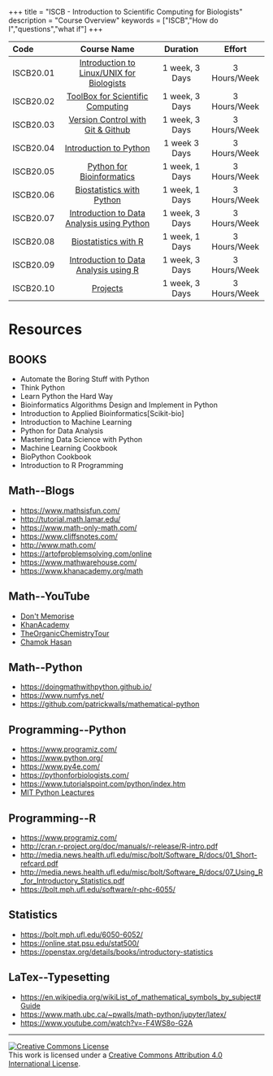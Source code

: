 +++
title = "ISCB - Introduction to Scientific Computing for Biologists"
description = "Course Overview"
keywords = ["ISCB","How do I","questions","what if"]
+++

Code | Course Name | Duration | Effort
:-- | :--: | :--: | :--:
ISCB20.01 | [Introduction to Linux/UNIX for Biologists](#) | 1 week, 3 Days | 3 Hours/Week
ISCB20.02 | [ToolBox for Scientific Computing](https://github.com/hdro/ISCB1002) | 1 week, 3 Days| 3 Hours/Week
ISCB20.03 | [Version Control with Git & Github](#) | 1 week, 3 Days | 3 Hours/Week
ISCB20.04 | [Introduction to Python](https://github.com/hdro/ISCB1006) | 1 week 3 Days | 3 Hours/Week
ISCB20.05 | [Python  for Bioinformatics](#) | 1 week, 1 Days |3 Hours/Week
ISCB20.06 | [Biostatistics with Python](#) | 1 week, 1 Days |3 Hours/Week
ISCB20.07 | [Introduction to Data Analysis using Python](#) | 1 week, 3 Days | 3 Hours/Week
ISCB20.08 | [Biostatistics with R](#) | 1 week, 1 Days |3 Hours/Week  |   |   |
ISCB20.09 | [Introduction to Data Analysis using R](#) | 1 week, 3 Days | 3 Hours/Week
ISCB20.10 | [Projects](#) | 1 week, 3 Days | 3 Hours/Week


# Resources

## BOOKS
- Automate the Boring Stuff with Python
- Think Python
- Learn Python the Hard Way
- Bioinformatics Algorithms Design and Implement in Python
- Introduction to Applied Bioinformatics[Scikit-bio]
- Introduction to Machine Learning
- Python for Data Analysis
- Mastering Data Science with Python
- Machine Learning Cookbook
- BioPython Cookbook
- Introduction to R Programming

## Math--Blogs
- https://www.mathsisfun.com/
- http://tutorial.math.lamar.edu/
- https://www.math-only-math.com/
- https://www.cliffsnotes.com/
- http://www.math.com/
- https://artofproblemsolving.com/online
- https://www.mathwarehouse.com/
- https://www.khanacademy.org/math

## Math--YouTube
- [Don't Memorise](https://www.youtube.com/channel/UCiTjCIT_9EXV1Wp1cY0zaUA)
- [KhanAcademy](https://www.youtube.com/user/khanacademy)
- [TheOrganicChemistryTour](https://www.youtube.com/channel/UCEWpbFLzoYGPfuWUMFPSaoA)
- [Chamok Hasan](https://www.youtube.com/user/ChamokHasan)

## Math--Python
- https://doingmathwithpython.github.io/
- https://www.numfys.net/
- https://github.com/patrickwalls/mathematical-python

## Programming--Python
- https://www.programiz.com/
- https://www.python.org/
- https://www.py4e.com/
- https://pythonforbiologists.com/
- https://www.tutorialspoint.com/python/index.htm
- [MIT Python Leactures](https://ocw.mit.edu/courses/electrical-engineering-and-computer-science/6-0001-introduction-to-computer-science-and-programming-in-python-fall-2016/)

## Programming--R
- https://www.programiz.com/
- http://cran.r-project.org/doc/manuals/r-release/R-intro.pdf
- http://media.news.health.ufl.edu/misc/bolt/Software_R/docs/01_Short-refcard.pdf
- http://media.news.health.ufl.edu/misc/bolt/Software_R/docs/07_Using_R_for_Introductory_Statistics.pdf
- https://bolt.mph.ufl.edu/software/r-phc-6055/

## Statistics
- https://bolt.mph.ufl.edu/6050-6052/
- https://online.stat.psu.edu/stat500/
- https://openstax.org/details/books/introductory-statistics


## LaTex--Typesetting
- https://en.wikipedia.org/wikiList_of_mathematical_symbols_by_subject#Guide
- https://www.math.ubc.ca/~pwalls/math-python/jupyter/latex/
- https://www.youtube.com/watch?v=-F4WS8o-G2A


<hr>
<a rel="license" href="http://creativecommons.org/licenses/by/4.0/"><img alt="Creative Commons License" style="border-width:0" src="https://i.creativecommons.org/l/by/4.0/88x31.png" /></a><br />This work is licensed under a <a rel="license" href="http://creativecommons.org/licenses/by/4.0/">Creative Commons Attribution 4.0 International License</a>.
